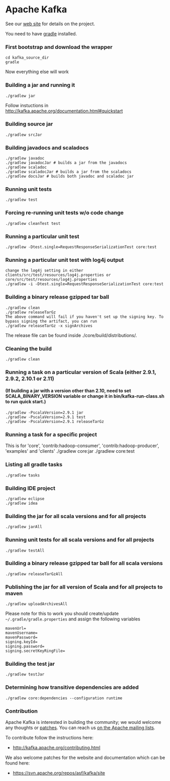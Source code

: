 Apache Kafka
=================
See our [web site](http://kafka.apache.org) for details on the project.

You need to have [gradle](http://www.gradle.org/installation) installed.

### First bootstrap and download the wrapper ###
    cd kafka_source_dir
    gradle

Now everything else will work

### Building a jar and running it ###
    ./gradlew jar  

Follow instuctions in http://kafka.apache.org/documentation.html#quickstart

### Building source jar ###
    ./gradlew srcJar

### Building javadocs and scaladocs ###
    ./gradlew javadoc
    ./gradlew javadocJar # builds a jar from the javadocs
    ./gradlew scaladoc
    ./gradlew scaladocJar # builds a jar from the scaladocs
    ./gradlew docsJar # builds both javadoc and scaladoc jar

### Running unit tests ###
    ./gradlew test

### Forcing re-running unit tests w/o code change ###
    ./gradlew cleanTest test

### Running a particular unit test ###
    ./gradlew -Dtest.single=RequestResponseSerializationTest core:test

### Running a particular unit test with log4j output ###
    change the log4j setting in either clients/src/test/resources/log4j.properties or core/src/test/resources/log4j.properties
    ./gradlew -i -Dtest.single=RequestResponseSerializationTest core:test

### Building a binary release gzipped tar ball ###
    ./gradlew clean
    ./gradlew releaseTarGz  
    The above command will fail if you haven't set up the signing key. To bypass signing the artifact, you can run
    ./gradlew releaseTarGz -x signArchives

The release file can be found inside ./core/build/distributions/.

### Cleaning the build ###
    ./gradlew clean

### Running a task on a particular version of Scala (either 2.9.1, 2.9.2, 2.10.1 or 2.11) ###
#### (If building a jar with a version other than 2.10, need to set SCALA_BINARY_VERSION variable or change it in bin/kafka-run-class.sh to run quick start.) ####
    ./gradlew -PscalaVersion=2.9.1 jar
    ./gradlew -PscalaVersion=2.9.1 test
    ./gradlew -PscalaVersion=2.9.1 releaseTarGz

### Running a task for a specific project ###
This is for 'core', 'contrib:hadoop-consumer', 'contrib:hadoop-producer', 'examples' and 'clients'
    ./gradlew core:jar
    ./gradlew core:test

### Listing all gradle tasks ###
    ./gradlew tasks

### Building IDE project ####
    ./gradlew eclipse
    ./gradlew idea

### Building the jar for all scala versions and for all projects ###
    ./gradlew jarAll

### Running unit tests for all scala versions and for all projects ###
    ./gradlew testAll

### Building a binary release gzipped tar ball for all scala versions ###
    ./gradlew releaseTarGzAll

### Publishing the jar for all version of Scala and for all projects to maven ###
    ./gradlew uploadArchivesAll

Please note for this to work you should create/update `~/.gradle/gradle.properties` and assign the following variables

    mavenUrl=
    mavenUsername=
    mavenPassword=
    signing.keyId=
    signing.password=
    signing.secretKeyRingFile=

### Building the test jar ###
    ./gradlew testJar

### Determining how transitive dependencies are added ###
    ./gradlew core:dependencies --configuration runtime

### Contribution ###

Apache Kafka is interested in building the community; we would welcome any thoughts or [patches](https://issues.apache.org/jira/browse/KAFKA). You can reach us [on the Apache mailing lists](http://kafka.apache.org/contact.html).

To contribute follow the instructions here:
 * http://kafka.apache.org/contributing.html

We also welcome patches for the website and documentation which can be found here:
 * https://svn.apache.org/repos/asf/kafka/site
